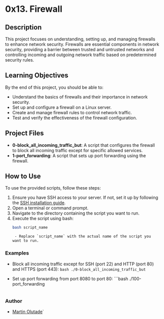 # 0x13. Firewall

## Description

This project focuses on understanding, setting up, and managing firewalls to enhance network security. Firewalls are essential components in network security, providing a barrier between trusted and untrusted networks and controlling incoming and outgoing network traffic based on predetermined security rules.

## Learning Objectives

By the end of this project, you should be able to:

- Understand the basics of firewalls and their importance in network security.
- Set up and configure a firewall on a Linux server.
- Create and manage firewall rules to control network traffic.
- Test and verify the effectiveness of the firewall configuration.

## Project Files

- **0-block_all_incoming_traffic_but**: A script that configures the firewall to block all incoming traffic except for specific allowed services.
- **1-port_forwarding**: A script that sets up port forwarding using the firewall.

## How to Use

To use the provided scripts, follow these steps:

1. Ensure you have SSH access to your server. If not, set it up by following the [SSH installation guide](https://www.ssh.com/academy/ssh/installation).
2. Open a terminal or command prompt.
3. Navigate to the directory containing the script you want to run.
4. Execute the script using bash:
   ```bash
   bash script_name
   ```
        - Replace `script_name` with the actual name of the script you want to run.

### Examples

- Block all incoming traffic except for SSH (port 22) and HTTP (port 80) and HTTPS (port 443):
        ```bash
        ./0-block_all_incoming_traffic_but
        ```

- Set up port forwarding from port 8080 to port 80:
        ```bash
	./100-port_forwarding
	```

### Author

- [Martin Olutade](https://github.com/silgenius)`
